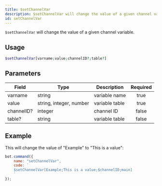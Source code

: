 ```yaml
---
title: $setChannelVar
description: $setChannelVar will change the value of a given channel variable.
id: setChannelVar
---
```


`$setChannelVar` will change the value of a given channel variable.

## Usage

```php
$setChannelVar[varname;value;channelID?;table?]
```

## Parameters

| Field     | Type     | Description                                                        | Required |
|-----------|----------|--------------------------------------------------------------------|:--------:|
| varname    | string   | variable name                                                         |   true   |
| value    | string, integer, number   | variable table                                                         |   true   |
| channelID?    | integer   | channel ID                                                         |   false   |
| table?    | string   | variable table                                                         |   false   |

## Example

This will change the value of "Example" to "This is a value":

```javascript
bot.command({
    name: "setChannelVar",
    code: `
    $setChannelVar[Example;This is a value;$channelID;main]
    `
});
```